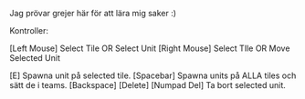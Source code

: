 Jag prövar grejer här för att lära mig saker :) 

Kontroller:

[Left Mouse] Select Tile OR Select Unit
[Right Mouse] Select TIle OR Move Selected Unit

[E] Spawna unit på selected tile.
[Spacebar] Spawna units på ALLA tiles och sätt de i teams.
[Backspace] [Delete] [Numpad Del] Ta bort selected unit.
